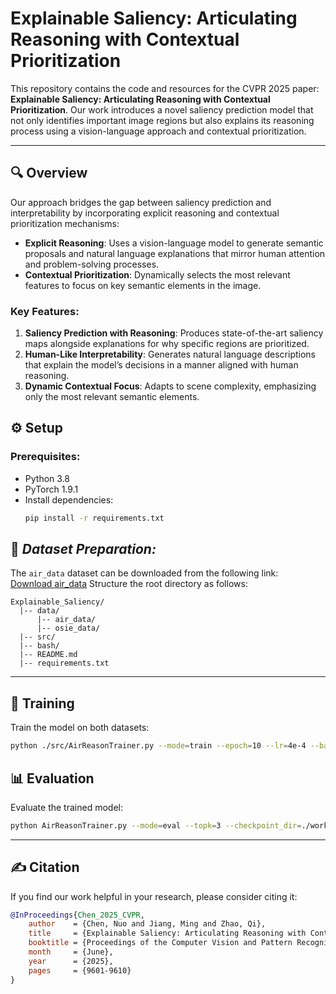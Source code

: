 # Explainable Saliency: Articulating Reasoning with Contextual Prioritization

This repository contains the code and resources for the CVPR 2025 paper: **Explainable Saliency: Articulating Reasoning with Contextual Prioritization**. Our work introduces a novel saliency prediction model that not only identifies important image regions but also explains its reasoning process using a vision-language approach and contextual prioritization.
<!-- 
[![Paper](https://img.shields.io/badge/Paper-PDF-red)](https://example.com/paper)  
[![Code](https://img.shields.io/badge/Code-GitHub-blue)](https://github.com/your-repo-link)  
 -->

---

## 🔍 **Overview**

Our approach bridges the gap between saliency prediction and interpretability by incorporating explicit reasoning and contextual prioritization mechanisms:

- **Explicit Reasoning**: Uses a vision-language model to generate semantic proposals and natural language explanations that mirror human attention and problem-solving processes.
- **Contextual Prioritization**: Dynamically selects the most relevant features to focus on key semantic elements in the image.

### Key Features:
1. **Saliency Prediction with Reasoning**: Produces state-of-the-art saliency maps alongside explanations for why specific regions are prioritized.
2. **Human-Like Interpretability**: Generates natural language descriptions that explain the model’s decisions in a manner aligned with human reasoning.
3. **Dynamic Contextual Focus**: Adapts to scene complexity, emphasizing only the most relevant semantic elements.



## ⚙️ **Setup**

### Prerequisites:
- Python 3.8
- PyTorch 1.9.1
- Install dependencies:
  ```bash
  pip install -r requirements.txt
  ```

## 📂 *Dataset Preparation:*
The `air_data` dataset can be downloaded from the following link:  
[Download air_data](https://drive.google.com/file/d/1Ex_eQv79B4HJe3eTudZ9XtoEySbJDU-E/view?usp=sharing)
Structure the root directory as follows:
```
Explainable_Saliency/
  |-- data/
      |-- air_data/
      |-- osie_data/
  |-- src/
  |-- bash/
  |-- README.md
  |-- requirements.txt
```

<!-- Preprocess the data:
```bash
python preprocess_dataset.py --dataset <dataset_name>
``` -->

---

## 🚀 **Training**

Train the model on both datasets:
```bash
python ./src/AirReasonTrainer.py --mode=train --epoch=10 --lr=4e-4 --batch_size=10 --topk=3 --checkpoint_dir=./workdir
```


## 📊 **Evaluation**

Evaluate the trained model:
```bash
python AirReasonTrainer.py --mode=eval --topk=3 --checkpoint_dir=./workdir/your_checkpoints_path
```

---

## ✍️ **Citation**

If you find our work helpful in your research, please consider citing it:
```bibtex
@InProceedings{Chen_2025_CVPR,
    author    = {Chen, Nuo and Jiang, Ming and Zhao, Qi},
    title     = {Explainable Saliency: Articulating Reasoning with Contextual Prioritization},
    booktitle = {Proceedings of the Computer Vision and Pattern Recognition Conference (CVPR)},
    month     = {June},
    year      = {2025},
    pages     = {9601-9610}
}
